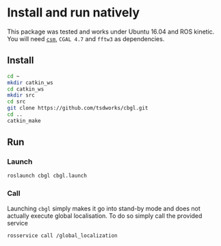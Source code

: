 # Install and run natively

This package was tested and works under Ubuntu 16.04 and ROS kinetic. You will need [`csm`](https://github.com/AndreaCensi/csm), `CGAL 4.7` and `fftw3` as dependencies. 

## Install 

```sh
cd ~
mkdir catkin_ws
cd catkin_ws
mkdir src
cd src
git clone https://github.com/tsdworks/cbgl.git
cd ..
catkin_make
```

## Run

### Launch


```sh
roslaunch cbgl cbgl.launch
```

### Call

Launching `cbgl` simply makes it go into stand-by mode and does not actually execute global localisation. To do so simply call the provided service

```sh
rosservice call /global_localization
```
